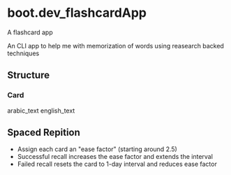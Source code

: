 # boot.dev_flashcardApp
A flashcard app 

An CLI app to help me with memorization of words using reasearch backed techniques

## Structure
### Card
arabic_text
english_text

## Spaced Repition
- Assign each card an "ease factor" (starting around 2.5)
- Successful recall increases the ease factor and extends the interval
- Failed recall resets the card to 1-day interval and reduces ease factor

